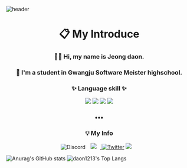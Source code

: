 ![header](https://capsule-render.vercel.app/api?type=waving&color=gradient&height=250&section=header&text=Daon&fontSize=70)

<h1 align="center"> 📋 My Introduce</h1>
<h3 align="center">  👋🏻 Hi, my name is Jeong daon.
<h3 align="center">  🏫 I'm a student in Gwangju Software Meister highschool.

  
  <h3 align="center">✨ Language skill ✨ </h3>
 <p align="center">

<img src="https://img.shields.io/badge/Android Studio-5FEE9E?style=flat-square&logo=AndroidStudio&logoColor=white"/> 
<img src="https://img.shields.io/badge/Android-5CE75C?style=flat-square&logo=Android&logoColor=white"/> 
<img src="https://img.shields.io/badge/Kotlin-57E9E1?style=flat-square&logo=Kotlin&logoColor=white"/>
<img src="https://img.shields.io/badge/java-DB7093?style=flat-square&logo=java&logoColor=white"/>
</p>
<h3 align="center">•••</h3>
  
<h3 align="center"> 💡 My Info </h3>
 <p align="center">  
   
<img alt="Discord" src="https://img.shields.io/badge/다온2635-%237289DA.svg?style=for-thebadge&logo=discord&logoColor=white"/>
  <a href="https://www.instagram.com/daon__1213/">
    <img 
        src="http://img.shields.io/badge/-Instagram-black?style=flat&logo=Instagram&link=https://www.instagram.com/daon__1213/"
        style="height : auto; margin-left : 10px; margin-right : 10px;"/>
    <a href="https://lilac-cougar-a49.notion.site/Portfolio-4f5b61541d924a0ba66638bc6dd64f00"><img alt="Twitter" src="https://img.shields.io/twitter/url?label=Notion&logo=Notion&style=social&url=https://lilac-cougar-a49.notion.site/Portfolio-4f5b61541d924a0ba66638bc6dd64f00"></a>
    <a href="https://hits.seeyoufarm.com"/><img src="https://hits.seeyoufarm.com/api/count/incr/badge.svg?url=https://github.com/daon1213"/></a>
  &nbsp;&nbsp;&nbsp;
  <p align="center" align="right">
    
  ![Anurag's GitHub stats](https://github-readme-stats.vercel.app/api?username=daon1213&&show_icons=true&theme=default)
    ![daon1213's Top Langs](https://github-readme-stats.vercel.app/api/top-langs/?username=daon1213&layout=compact)

<!--
**daon1213/daon1213** is a ✨ _special_ ✨ repository because its `README.md` (this file) appears on your GitHub profile.

Here are some ideas to get you started:

- 🔭 I’m currently working on ...
- 🌱 I’m currently learning ...
- 👯 I’m looking to collaborate on ...
- 🤔 I’m looking for help with ...
- 💬 Ask me about ...
- 📫 How to reach me: ...
- 😄 Pronouns: ...
- ⚡ Fun fact: ...
-->

